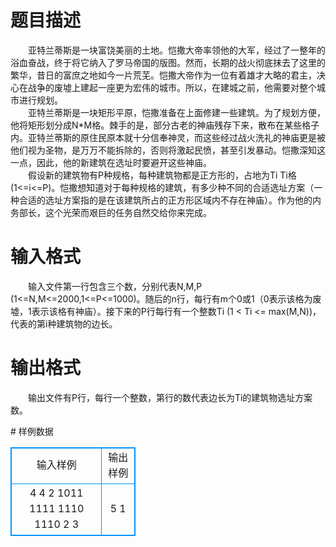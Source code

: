 # 

 
 # 题目描述 
<p>
　　亚特兰蒂斯是一块富饶美丽的土地。恺撒大帝率领他的大军，经过了一整年的浴血奋战，终于将它纳入了罗马帝国的版图。然而，长期的战火彻底抹去了这里的繁华，昔日的富庶之地如今一片荒芜。恺撒大帝作为一位有着雄才大略的君主，决心在战争的废墟上建起一座更为宏伟的城市。所以，在建城之前，他需要对整个城市进行规划。<br>　　亚特兰蒂斯是一块矩形平原，恺撒准备在上面修建一些建筑。为了规划方便，他将矩形划分成N*M格。棘手的是，部分古老的神庙残存下来，散布在某些格子内。亚特兰蒂斯的原住民原本就十分信奉神灵，而这些经过战火洗礼的神庙更是被他们视为圣物，是万万不能拆除的，否则将激起民愤，甚至引发暴动。恺撒深知这一点，因此，他的新建筑在选址时要避开这些神庙。<br>　　假设新的建筑物有P种规格，每种建筑物都是正方形的，占地为Ti Ti格 (1<=i<=P)。恺撒想知道对于每种规格的建筑，有多少种不同的合适选址方案（一种合适的选址方案指的是在该建筑所占的正方形区域内不存在神庙）。作为他的内务部长，这个光荣而艰巨的任务自然交给你来完成。<br></p> 

 
 # 输入格式 
<p>
　　输入文件第一行包含三个数，分别代表N,M,P (1<=N,M<=2000,1<=P<=1000)。随后的n行，每行有m个0或1（0表示该格为废墟，1表示该格有神庙）。接下来的P行每行有一个整数Ti (1 < Ti <= max(M,N))，代表的第i种建筑物的边长。</p> 

 
 # 输出格式 
<p>
　　输出文件有P行，每行一个整数，第行的数代表边长为Ti的建筑物选址方案数。</p> 
# 样例数据
<style>
        table,table tr th, table tr td { border:1px solid #0094ff; }
        table { width: 200px; min-height: 25px; line-height: 25px; text-align: center; border-collapse: collapse;}   
    </style>
<table>
	<tr>
		<td>输入样例</td>
		<td>输出样例</td>
	</tr>
<tr><td>4 4 2
1011
1111
1110
1110
2
3
</td><td>5
1
 </td></tr></table>
